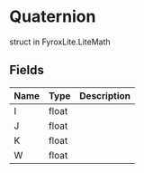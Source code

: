 # Quaternion
struct in FyroxLite.LiteMath
## Fields
| Name | Type | Description |
|---|---|---|
| I | float |  |
| J | float |  |
| K | float |  |
| W | float |  |

